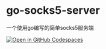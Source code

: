 # go-socks5-server
一个使用go编写的简单socks5服务端

[![Open in GitHub Codespaces](https://github.com/codespaces/badge.svg)](https://github.com/codespaces/new?hide_repo_select=true&ref=main&repo=614410910)
